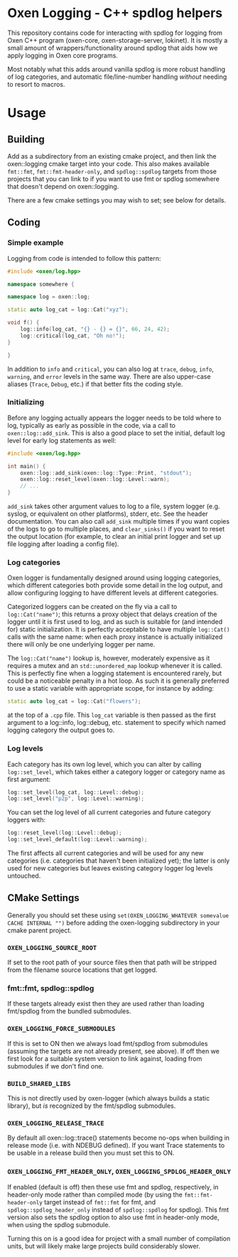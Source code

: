 # Oxen Logging - C++ spdlog helpers

This repository contains code for interacting with spdlog for logging from Oxen C++ program
(oxen-core, oxen-storage-server, lokinet).  It is mostly a small amount of wrappers/functionality
around spdlog that aids how we apply logging in Oxen core programs.

Most notably what this adds around vanilla spdlog is more robust handling of log categories, and
automatic file/line-number handling *without* needing to resort to macros.

# Usage

## Building

Add as a subdirectory from an existing cmake project, and then link the oxen::logging cmake target
into your code.  This also makes available `fmt::fmt`, `fmt::fmt-header-only`, and `spdlog::spdlog`
targets from those projects that you can link to if you want to use fmt or spdlog somewhere that
doesn't depend on oxen::logging.

There are a few cmake settings you may wish to set; see below for details.

## Coding

### Simple example

Logging from code is intended to follow this pattern:

```C++
#include <oxen/log.hpp>

namespace somewhere {

namespace log = oxen::log;

static auto log_cat = log::Cat("xyz");

void f() {
    log::info(log_cat, "{} - {} = {}", 66, 24, 42);
    log::critical(log_cat, "Oh no!");
}

}
```

In addition to `info` and `critical`, you can also log at `trace`, `debug`, `info`, `warning`, and
`error` levels in the same way.  There are also upper-case aliases (`Trace`, `Debug`, etc.) if that
better fits the coding style.

### Initializing

Before any logging actually appears the logger needs to be told where to log, typically as early as
possible in the code, via a call to `oxen::log::add_sink`.  This is also a good place to set the
initial, default log level for early log statements as well:

```C++
#include <oxen/log.hpp>

int main() {
    oxen::log::add_sink(oxen::log::Type::Print, "stdout");
    oxen::log::reset_level(oxen::log::Level::warn);
    // ...
}
```

`add_sink` takes other argument values to log to a file, system logger (e.g. syslog, or equivalent
on other platforms), stderr, etc.  See the header documentation.  You can also call `add_sink`
multiple times if you want copies of the logs to go to multiple places, and `clear_sinks()` if you
want to reset the output location (for example, to clear an initial print logger and set up file
logging after loading a config file).

### Log categories

Oxen logger is fundamentally designed around using logging categories, which different categories
both provide some detail in the log output, and allow configuring logging to have different levels
at different categories.

Categorized loggers can be created on the fly via a call to `log::Cat("name")`; this returns a proxy
object that delays creation of the logger until it is first used to log, and as such is suitable for
(and intended for) static initialization.  It is perfectly acceptable to have multiple `log::Cat()`
calls with the same name: when each proxy instance is actually initialized there will only be one
underlying logger per name.

The `log::Cat("name")` lookup is, however, moderately expensive as it requires a mutex and an
`std::unordered_map` lookup whenever it is called.  This is perfectly fine when a logging statement
is encountered rarely, but could be a noticeable penalty in a hot loop.  As such it is generally
preferred to use a static variable with appropriate scope, for instance by adding:

```C++
static auto log_cat = log::Cat("flowers");
```

at the top of a `.cpp` file.  This `log_cat` variable is then passed as the first argument to a
log::info, log::debug, etc. statement to specify which named logging category the output goes to.

### Log levels

Each category has its own log level, which you can alter by calling `log::set_level`, which takes
either a category logger or category name as first argument:

```C++
log::set_level(log_cat, log::Level::debug);
log::set_level("p2p", log::Level::warning);
```

You can set the log level of all current categories and future category loggers with:

```C++
log::reset_level(log::Level::debug);
log::set_level_default(log::Level::warning);
```

The first affects all current categories and will be used for any new categories (i.e. categories
that haven't been initialized yet); the latter is only used for new categories but leaves existing
category logger log levels untouched.

## CMake Settings

Generally you should set these using `set(OXEN_LOGGING_WHATEVER somevalue CACHE INTERNAL "")` before
adding the oxen-logging subdirectory in your cmake parent project.

### `OXEN_LOGGING_SOURCE_ROOT`

If set to the root path of your source files then that path will be stripped from the filename
source locations that get logged.

### fmt::fmt, spdlog::spdlog

If these targets already exist then they are used rather than loading fmt/spdlog from the bundled
submodules.

### `OXEN_LOGGING_FORCE_SUBMODULES`

If this is set to ON then we always load fmt/spdlog from submodules (assuming the targets are not
already present, see above).  If off then we first look for a suitable system version to link
against, loading from submodules if we don't find one.

### `BUILD_SHARED_LIBS`

This is not directly used by oxen-logger (which always builds a static library), but *is* recognized
by the fmt/spdlog submodules.

### `OXEN_LOGGING_RELEASE_TRACE`

By default all oxen::log::trace() statements become no-ops when building in release mode (i.e. with
NDEBUG defined).  If you want Trace statements to be usable in a release build then you must set
this to ON.

### `OXEN_LOGGING_FMT_HEADER_ONLY`, `OXEN_LOGGING_SPDLOG_HEADER_ONLY`

If enabled (default is off) then these use fmt and spdlog, respectively, in header-only mode rather
than compiled mode (by using the `fmt::fmt-header-only` target instead of `fmt::fmt` for fmt, and
`spdlog::spdlog_header_only` instead of `spdlog::spdlog` for spdlog).  This fmt version also sets
the spdlog option to also use fmt in header-only mode, when using the spdlog submodule.

Turning this on is a good idea for project with a small number of compilation units, but will likely
make large projects build considerably slower.
